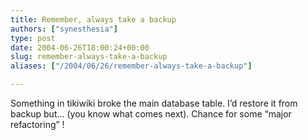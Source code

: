 ```yaml
---
title: Remember, always take a backup
authors: ["synesthesia"]
type: post
date: 2004-06-26T18:00:24+00:00
slug: remember-always-take-a-backup 
aliases: ["/2004/06/26/remember-always-take-a-backup"]

---
```

Something in tikiwiki broke the main database table. I&#8217;d restore it from backup but&#8230; (you know what comes next). Chance for some &#8220;major refactoring&#8221; !